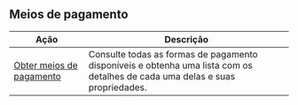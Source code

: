 ## Meios de pagamento

|Ação|Descrição|
|---|---|
|[Obter meios de pagamento](https://www.mercadopago[FAKER][URL][DOMAIN]/developers/pt/reference/payment_methods/_payment_methods/get)|Consulte todas as formas de pagamento disponíveis e obtenha uma lista com os detalhes de cada uma delas e suas propriedades.|
